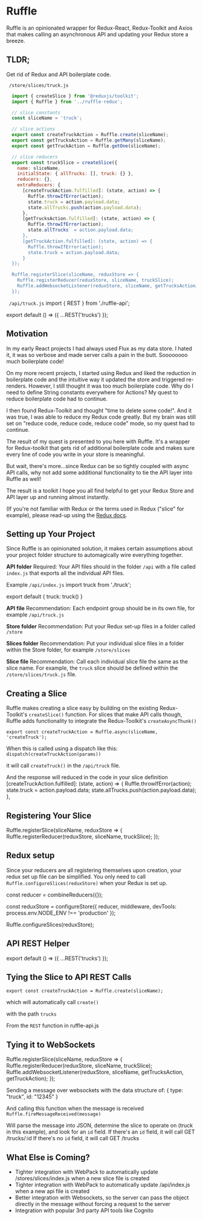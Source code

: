# Ruffle

Ruffle is an opinionated wrapper for Redux-React, Redux-Toolkit and Axios that makes calling an asynchronous API and updating your Redux store a breeze.

## TLDR;
Get rid of Redux and API boilerplate code.

` /store/slices/truck.js`
```javascript
  import { createSlice } from '@reduxjs/toolkit';
  import { Ruffle } from '../ruffle-redux';

  // slice constants
  const sliceName = 'truck';

  // slice actions
  export const createTruckAction = Ruffle.create(sliceName);
  export const getTrucksAction = Ruffle.getMany(sliceName);
  export const getTruckAction = Ruffle.getOne(sliceName);

  // slice reducers
  export const truckSlice = createSlice({
    name: sliceName,
    initialState: { allTrucks: [], truck: {} },
    reducers: {},
    extraReducers: {
      [createTruckAction.fulfilled]: (state, action) => {
        Ruffle.throwIfError(action);
        state.truck = action.payload.data;
        state.allTrucks.push(action.payload.data);
      },
      [getTrucksAction.fulfilled]: (state, action) => {
        Ruffle.throwIfError(action);
        state.allTrucks` = action.payload.data;
      },
      [getTruckAction.fulfilled]: (state, action) => {
        Ruffle.throwIfError(action);
        state.truck = action.payload.data;
      }
  });

  Ruffle.registerSlice(sliceName, reduxStore => {
    Ruffle.registerReducer(reduxStore, sliceName, truckSlice);
    Ruffle.addWebsocketListener(reduxStore, sliceName, getTrucksAction, getTruckAction);
  });
```

` /api/truck.js`
  import { REST } from './ruffle-api';

  export default () => ({
    ...REST('trucks')
  });


## Motivation

In my early React projects I had always used Flux as my data store.  I hated it, it was so verbose and made server calls a pain in the butt.  Soooooooo much boilerplate code!

On my more recent projects, I started using Redux and liked the reduction in boilerplate code and the intuitive way it updated the store and triggered re-renders.  However, I still thought it was too much boilerplate code.  Why do I need to define String constants everywhere for Actions?  My quest to reduce boilerplate code had to continue.

I then found Redux-Toolkit and thought "time to delete some code!".  And it was true, I was able to reduce my Redux code greatly.  But my brain was still set on "reduce code, reduce code, reduce code" mode, so my quest had to continue.

The result of my quest is presented to you here with Ruffle.  It's a wrapper for Redux-toolkit that gets rid of additional boilerplate code and makes sure every line of code you write in your store is meaningful.

But wait, there's more...since Redux can be so tightly coupled with async API calls, why not add some additional functionality to tie the API layer into Ruffle as well!

The result is a toolkit I hope you all find helpful to get your Redux Store and API layer up and running almost instantly.

(If you're not familiar with Redux or the terms used in Redux ("slice" for example), please read-up using the [Redux docs](https://react-redux.js.org/).

## Setting up Your Project
Since Ruffle is an opinionated solution, it makes certain assumptions about your project folder structure to automagically wire everything together.

**API folder**
Required: Your API files should in the folder `/api` with a file called `index.js` that exports all the individual API files.

Example
`/api/index.js`
	import truck from './truck';
		
  export default {
		truck: truck()
	}

**API file**
Recommendation: Each endpoint group should be in its own file, for example `/api/truck.js`

**Store folder**
Recommendation: Put your Redux set-up files in a folder called `/store`

**Slices folder**
Recommendation: Put your individual slice files in a folder within the Store folder, for example `/store/slices`

**Slice file**
Recommendation: Call each individual slice file the same as the slice name.  For example, the `truck` slice should be defined within the `/store/slices/truck.js` file.

## Creating a Slice
Ruffle makes creating a slice easy by building on the existing Redux-Toolkit's `createSlice()` function.  For slices that make API calls though, Ruffle adds functionality to integrate the Redux-Toolkit's `createAsyncThunk()`

`export const createTruckAction = Ruffle.async(sliceName, 'createTruck');`

When this is called using a dispatch like this:
`dispatch(createTruckAction(params))`

it will call
`createTruck()` in the `/api/truck` file.

And the response will reduced in the code in your slice definition
  [createTruckAction.fulfilled]: (state, action) => {
      Ruffle.throwIfError(action);
      state.truck = action.payload.data;
      state.allTrucks.push(action.payload.data);
    },


## Registering Your Slice
  Ruffle.registerSlice(sliceName, reduxStore => {
    Ruffle.registerReducer(reduxStore, sliceName, truckSlice);
  });

## Redux setup

Since your reducers are all registering themselves upon creation, your redux set up file can be simplified.
You only need to call `Ruffle.configureSlices(reduxStore)` when your Redux is set up.

  const reducer = combineReducers({});

  const reduxStore = configureStore({
    reducer,
    middleware,
    devTools: process.env.NODE_ENV !== 'production'
  });

Ruffle.configureSlices(reduxStore);

## API REST Helper
  export default () => ({
    ...REST('trucks')
  });


## Tying the Slice to API REST Calls
  `export const createTruckAction = Ruffle.create(sliceName);`

which will automatically call
`create()`

with the path `trucks`

From the `REST` function in ruffle-api.js


## Tying it to WebSockets

  Ruffle.registerSlice(sliceName, reduxStore => {
    Ruffle.registerReducer(reduxStore, sliceName, truckSlice);
    Ruffle.addWebsocketListener(reduxStore, sliceName, getTrucksAction, getTruckAction);
  });

Sending a message over websockets with the data structure of:
  {
    type: "truck",
    id: "12345"
  }

And calling this function when the message is received 
  `Ruffle.fireMessageReceived(message)`

Will parse the message into JSON, determine the slice to operate on (truck in this example), and look for an `id` field.
If there's an `id` field, it will call GET /trucks/:id
If there's no `id` field, it will call GET /trucks

## What Else is Coming?
- Tighter integration with WebPack to automatically update /stores/slices/index.js when a new slice file is created
- Tighter integration with WebPack to automatically update /api/index.js when a new api file is created
- Better integration with Websockets, so the server can pass the object directly in the message without forcing a request to the server
- Integration with popular 3rd party API tools like Cognito
